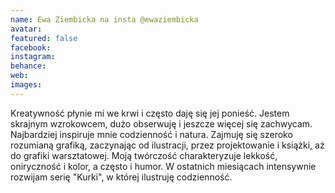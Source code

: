 ```yaml
---
name: Ewa Ziembicka na insta @ewaziembicka
avatar: 
featured: false
facebook: 
instagram: 
behance: 
web:
images:
---
```

Kreatywność płynie mi we krwi i często daję się jej ponieść. Jestem skrajnym wzrokowcem, dużo obserwuję i jeszcze więcej się zachwycam. Najbardziej inspiruje mnie codzienność i natura. Zajmuję się szeroko rozumianą grafiką, zaczynając od ilustracji, przez projektowanie i książki, aż do grafiki warsztatowej. Moją twórczość charakteryzuje lekkość, oniryczność i kolor, a często i humor. W ostatnich miesiącach intensywnie rozwijam serię "Kurki", w której ilustruję codzienność. 
